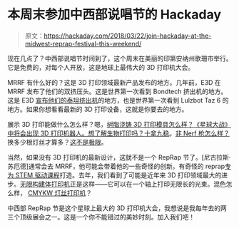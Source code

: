 # 本周末参加中西部说唱节的 Hackaday

> 原文：<https://hackaday.com/2018/03/22/join-hackaday-at-the-midwest-reprap-festival-this-weekend/>

现在几点了？中西部说唱节时间到了，这个周末在美丽的印第安纳州歌珊市举行。它是免费的，对每个人开放，这是地球上最伟大的 3D 打印机大会。

MRRF 有什么好的？这是 3D 打印领域最新产品发布的地方。几年前，E3D 在 MRRF 发布了他们的双挤压头。这是世界第一次看到 Bondtech 挤出机的地方。这是 E3D [宣布他们的泰坦挤出机](https://hackaday.com/2016/03/30/mrrf-innovating-extruders-and-dissolvable-filament/)的地方，也是世界第一次看到 Lulzbot Taz 6 的地方。如果你想看看最新的 3D 打印设备，这就是你要去的地方。

展示 3D 打印能做什么怎么样？嗯，[树脂浇铸 3D 打印模具怎么样？《星球大战》中将会出现 3D 打印机器人。想了解生物打印吗？](https://hackaday.com/2014/03/16/mrrf-3d-printed-resin-molds/)[十拿九稳](https://hackaday.com/2014/03/18/mrff-3d-bioprinting/)。[非 Nerf 枪怎么样？](https://hackaday.com/2015/03/23/mrrf-mostly-harmless-3d-printed-arms/)换多少根灯丝才算多？[这不是极限](https://hackaday.com/2016/03/22/mrrf-3d-printed-2d-paintings/)。

当然，如果没有 3D 打印机的最新设计，这就不是一个 RepRap 节了。[尼古拉斯·苏厄德]通常会去 MRRF，他可能会带着他的一些奇怪的创新。有奇怪的 reprap[专为 STEM 驱动课程](https://hackaday.com/2016/03/19/mrrf-jellybox-a-stem-oriented-printer/)打造。去年，我们看到了可能是近年来 3D 打印领域最大的进步。[无限构建体打印机](https://hackaday.com/2017/03/25/mrrf-17-the-infinite-build-volume-printer/)正是这样——它可以在一个轴上打印无限长的光束。混色怎么样， [CMYKW 灯丝打印机](https://hackaday.com/2017/03/26/mrrf-17-true-color-3d-printing/)？

中西部 RepRap 节是这个星球上最大的 3D 打印机大会，我想说是我每年去的两三个顶级展会之一。这是一个你不能错过的美妙时刻。加入我们吧！